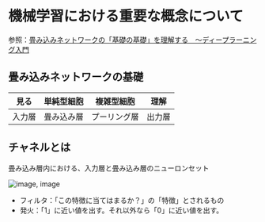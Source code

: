 # 機械学習における重要な概念について

参照：[畳み込みネットワークの「基礎の基礎」を理解する　～ディープラーニング入門](https://www.imagazine.co.jp/%E7%95%B3%E3%81%BF%E8%BE%BC%E3%81%BF%E3%83%8D%E3%83%83%E3%83%88%E3%83%AF%E3%83%BC%E3%82%AF%E3%81%AE%E3%80%8C%E5%9F%BA%E7%A4%8E%E3%81%AE%E5%9F%BA%E7%A4%8E%E3%80%8D%E3%82%92%E7%90%86%E8%A7%A3%E3%81%99/)

## 畳み込みネットワークの基礎

| 見る | 単純型細胞 | 複雑型細胞 | 理解 |
| ---- | ---- | ---- | ---- |
| 入力層 | 畳み込み層 | プーリング層 | 出力層 |


## チャネルとは

畳み込み層内における、入力層と畳み込み層のニューロンセット

![image, image](https://www.imagazine.co.jp/wp-content/uploads/2018/07/086-090_16ISno13_kiso_deep_zu005.jpg)

- フィルタ：「この特徴に当てはまるか？」の「特徴」とされるもの
- 発火：「1」に近い値を出す。それ以外なら「0」に近い値を出す。
